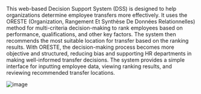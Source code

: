 This web-based Decision Support System (DSS) is designed to help organizations determine employee transfers more effectively. It uses the ORESTE (Organization, Rangement Et Synthèse De Données Relationnelles) method for multi-criteria decision-making to rank employees based on performance, qualifications, and other key factors. The system then recommends the most suitable location for transfer based on the ranking results. With ORESTE, the decision-making process becomes more objective and structured, reducing bias and supporting HR departments in making well-informed transfer decisions. The system provides a simple interface for inputting employee data, viewing ranking results, and reviewing recommended transfer locations.

![image](https://github.com/user-attachments/assets/09079bde-13c1-4210-bc16-b970dc61a557)
